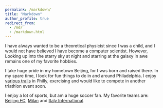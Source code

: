 ```yaml
---
permalink: /markdown/
title: "Markdown"
author_profile: true
redirect_from: 
  - /md/
  - /markdown.html
---
```


I have always wanted to be a theoretical physicist since I was a child, and I would not have believed I have become a computer scientist. However, Looking up into the starry sky at night and starring at the galaxy in awe remains one of my favorite hobbies.

I take huge pride in my hometown Beijing, for I was born and raised there. In my spare time, I look for fun things to do in and around Philadelphia. I enjoy [various trails](https://www.alltrails.com/parks/us/pennsylvania/fairmount-park) in Philly, exercising and would like to compete in another triathlon event soon. 

I enjoy a lot of sports, but am a huge soccer fan. My favorite teams are: [Beijing FC](http://www.fcguoan.com/en/), [Milan](https://www.acmilan.com/it) and [Italy International](https://www.figc.it/it/home/). 
